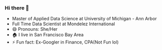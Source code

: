 ### Hi there 👋

<!--
**YanyingJiangUmich/YanyingJiangUmich** is a ✨ _special_ ✨ repository because its `README.md` (this file) appears on your GitHub profile.

Here are some ideas to get you started:

- 🔭 I’m currently working on ...
- 🌱 I’m currently learning ...
- 👯 I’m looking to collaborate on ...
- 🤔 I’m looking for help with ...
- 💬 Ask me about ...
- 📫 How to reach me: ...
- 😄 Pronouns: ...
- ⚡ Fun fact: ...
-->

- Master of Applied Data Science at University of Michigan - Ann Arbor
- Full Time Data Scientist at Mondelez International
- 😄 Pronouns: She/Her 
- :house: I live in San Francisco Bay Area 
- ⚡ Fun fact: Ex-Googler in Finance, CPA(Not Fun lol)
